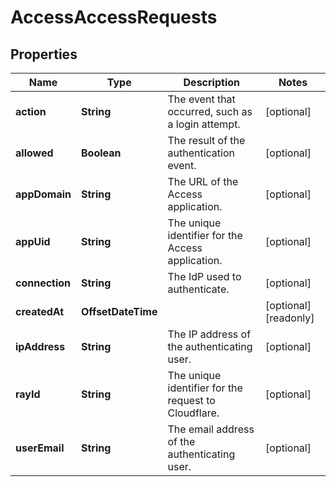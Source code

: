 

# AccessAccessRequests


## Properties

| Name | Type | Description | Notes |
|------------ | ------------- | ------------- | -------------|
|**action** | **String** | The event that occurred, such as a login attempt. |  [optional] |
|**allowed** | **Boolean** | The result of the authentication event. |  [optional] |
|**appDomain** | **String** | The URL of the Access application. |  [optional] |
|**appUid** | **String** | The unique identifier for the Access application. |  [optional] |
|**connection** | **String** | The IdP used to authenticate. |  [optional] |
|**createdAt** | **OffsetDateTime** |  |  [optional] [readonly] |
|**ipAddress** | **String** | The IP address of the authenticating user. |  [optional] |
|**rayId** | **String** | The unique identifier for the request to Cloudflare. |  [optional] |
|**userEmail** | **String** | The email address of the authenticating user. |  [optional] |



